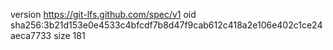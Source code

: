 version https://git-lfs.github.com/spec/v1
oid sha256:3b21d153e0e4533c4bfcdf7b8d47f9cab612c418a2e106e402c1ce24aeca7733
size 181
